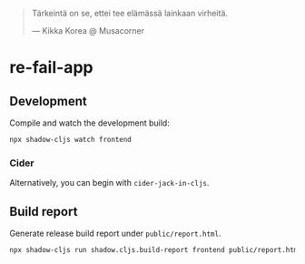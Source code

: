 <blockquote>
  <p>Tärkeintä on se, ettei tee elämässä lainkaan virheitä.</p>
  &mdash; Kikka Korea @ Musacorner
</blockquote>

# re-fail-app

## Development

Compile and watch the development build:

```bash
npx shadow-cljs watch frontend
```

### Cider

Alternatively, you can begin with `cider-jack-in-cljs`.

## Build report

Generate release build report under `public/report.html`.

```bash
npx shadow-cljs run shadow.cljs.build-report frontend public/report.html
```

